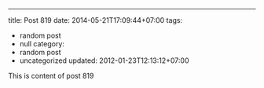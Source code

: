 ---
title: Post 819
date: 2014-05-21T17:09:44+07:00
tags:
  - random post
  - null
category:
  - random post
  - uncategorized
updated: 2012-01-23T12:13:12+07:00

This is content of post 819